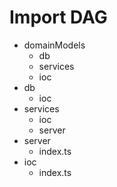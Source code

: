 # Import DAG

- domainModels
  - db
  - services
  - ioc
- db
  - ioc
- services
  - ioc
  - server
- server
  - index.ts
- ioc
  - index.ts